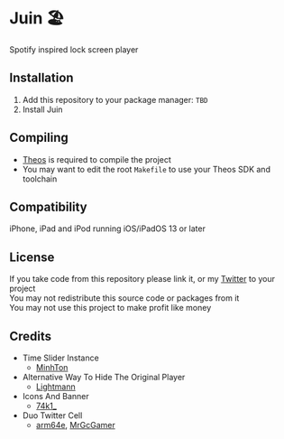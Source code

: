 # Juin 🏖️
Spotify inspired lock screen player

## Installation
1. Add this repository to your package manager: `TBD`
2. Install Juin

## Compiling
  - [Theos](https://theos.dev/) is required to compile the project
  - You may want to edit the root `Makefile` to use your Theos SDK and toolchain

## Compatibility
iPhone, iPad and iPod running iOS/iPadOS 13 or later

## License
If you take code from this repository please link it, or my [Twitter](https://twitter.com/schneelittchen) to your project<br>
You may not redistribute this source code or packages from it<br>
You may not use this project to make profit like money

## Credits
  - Time Slider Instance
    - [MinhTon](https://github.com/Minh-Ton)
  - Alternative Way To Hide The Original Player
    - [Lightmann](https://github.com/UsrLightmann)
  - Icons And Banner
    - [74k1_](https://twitter.com/74k1_)
  - Duo Twitter Cell
    - [arm64e](https://twitter.com/arm64e), [MrGcGamer](https://twitter.com/MrGcGamer)
